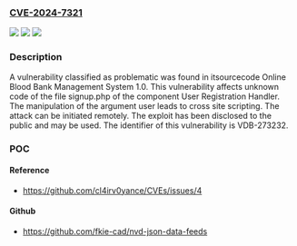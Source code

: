 ### [CVE-2024-7321](https://cve.mitre.org/cgi-bin/cvename.cgi?name=CVE-2024-7321)
![](https://img.shields.io/static/v1?label=Product&message=Online%20Blood%20Bank%20Management%20System&color=blue)
![](https://img.shields.io/static/v1?label=Version&message=%3D%201.0%20&color=brighgreen)
![](https://img.shields.io/static/v1?label=Vulnerability&message=CWE-79%20Cross%20Site%20Scripting&color=brighgreen)

### Description

A vulnerability classified as problematic was found in itsourcecode Online Blood Bank Management System 1.0. This vulnerability affects unknown code of the file signup.php of the component User Registration Handler. The manipulation of the argument user leads to cross site scripting. The attack can be initiated remotely. The exploit has been disclosed to the public and may be used. The identifier of this vulnerability is VDB-273232.

### POC

#### Reference
- https://github.com/cl4irv0yance/CVEs/issues/4

#### Github
- https://github.com/fkie-cad/nvd-json-data-feeds

